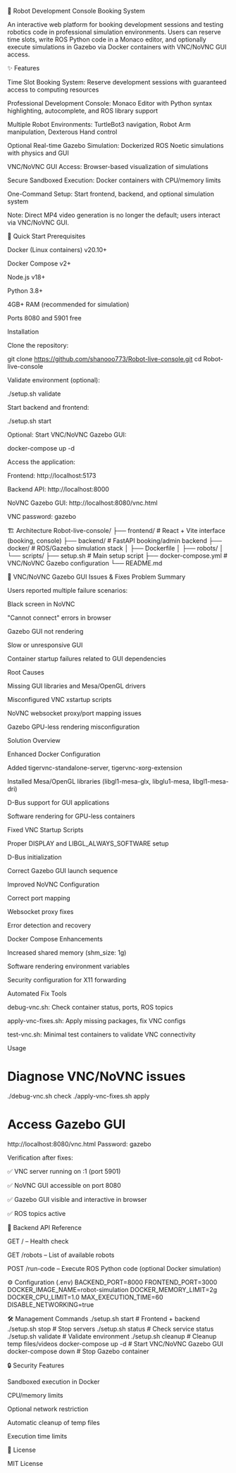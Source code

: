 🤖 Robot Development Console Booking System

An interactive web platform for booking development sessions and testing robotics code in professional simulation environments. Users can reserve time slots, write ROS Python code in a Monaco editor, and optionally execute simulations in Gazebo via Docker containers with VNC/NoVNC GUI access.

✨ Features

Time Slot Booking System: Reserve development sessions with guaranteed access to computing resources

Professional Development Console: Monaco Editor with Python syntax highlighting, autocomplete, and ROS library support

Multiple Robot Environments: TurtleBot3 navigation, Robot Arm manipulation, Dexterous Hand control

Optional Real-time Gazebo Simulation: Dockerized ROS Noetic simulations with physics and GUI

VNC/NoVNC GUI Access: Browser-based visualization of simulations

Secure Sandboxed Execution: Docker containers with CPU/memory limits

One-Command Setup: Start frontend, backend, and optional simulation system

Note: Direct MP4 video generation is no longer the default; users interact via VNC/NoVNC GUI.

🚀 Quick Start
Prerequisites

Docker (Linux containers) v20.10+

Docker Compose v2+

Node.js v18+

Python 3.8+

4GB+ RAM (recommended for simulation)

Ports 8080 and 5901 free

Installation

Clone the repository:

git clone https://github.com/shanooo773/Robot-live-console.git
cd Robot-live-console


Validate environment (optional):

./setup.sh validate


Start backend and frontend:

./setup.sh start


Optional: Start VNC/NoVNC Gazebo GUI:

docker-compose up -d


Access the application:

Frontend: http://localhost:5173

Backend API: http://localhost:8000

NoVNC Gazebo GUI: http://localhost:8080/vnc.html

VNC password: gazebo

🏗️ Architecture
Robot-live-console/
├── frontend/           # React + Vite interface (booking, console)
├── backend/            # FastAPI booking/admin backend
├── docker/             # ROS/Gazebo simulation stack
│   ├── Dockerfile
│   ├── robots/
│   └── scripts/
├── setup.sh            # Main setup script
├── docker-compose.yml  # VNC/NoVNC Gazebo configuration
└── README.md

🐳 VNC/NoVNC Gazebo GUI Issues & Fixes
Problem Summary

Users reported multiple failure scenarios:

Black screen in NoVNC

"Cannot connect" errors in browser

Gazebo GUI not rendering

Slow or unresponsive GUI

Container startup failures related to GUI dependencies

Root Causes

Missing GUI libraries and Mesa/OpenGL drivers

Misconfigured VNC xstartup scripts

NoVNC websocket proxy/port mapping issues

Gazebo GPU-less rendering misconfiguration

Solution Overview

Enhanced Docker Configuration

Added tigervnc-standalone-server, tigervnc-xorg-extension

Installed Mesa/OpenGL libraries (libgl1-mesa-glx, libglu1-mesa, libgl1-mesa-dri)

D-Bus support for GUI applications

Software rendering for GPU-less containers

Fixed VNC Startup Scripts

Proper DISPLAY and LIBGL_ALWAYS_SOFTWARE setup

D-Bus initialization

Correct Gazebo GUI launch sequence

Improved NoVNC Configuration

Correct port mapping

Websocket proxy fixes

Error detection and recovery

Docker Compose Enhancements

Increased shared memory (shm_size: 1g)

Software rendering environment variables

Security configuration for X11 forwarding

Automated Fix Tools

debug-vnc.sh: Check container status, ports, ROS topics

apply-vnc-fixes.sh: Apply missing packages, fix VNC configs

test-vnc.sh: Minimal test containers to validate VNC connectivity

Usage
# Diagnose VNC/NoVNC issues
./debug-vnc.sh check
./apply-vnc-fixes.sh apply

# Access Gazebo GUI
http://localhost:8080/vnc.html
Password: gazebo


Verification after fixes:

✅ VNC server running on :1 (port 5901)

✅ NoVNC GUI accessible on port 8080

✅ Gazebo GUI visible and interactive in browser

✅ ROS topics active

🔧 Backend API Reference

GET / – Health check

GET /robots – List of available robots

POST /run-code – Execute ROS Python code (optional Docker simulation)

⚙️ Configuration (.env)
BACKEND_PORT=8000
FRONTEND_PORT=3000
DOCKER_IMAGE_NAME=robot-simulation
DOCKER_MEMORY_LIMIT=2g
DOCKER_CPU_LIMIT=1.0
MAX_EXECUTION_TIME=60
DISABLE_NETWORKING=true

🛠️ Management Commands
./setup.sh start          # Frontend + backend
./setup.sh stop           # Stop servers
./setup.sh status         # Check service status
./setup.sh validate       # Validate environment
./setup.sh cleanup        # Cleanup temp files/videos
docker-compose up -d      # Start VNC/NoVNC Gazebo GUI
docker-compose down       # Stop Gazebo container

🔒 Security Features

Sandboxed execution in Docker

CPU/memory limits

Optional network restriction

Automatic cleanup of temp files

Execution time limits

📄 License

MIT License
